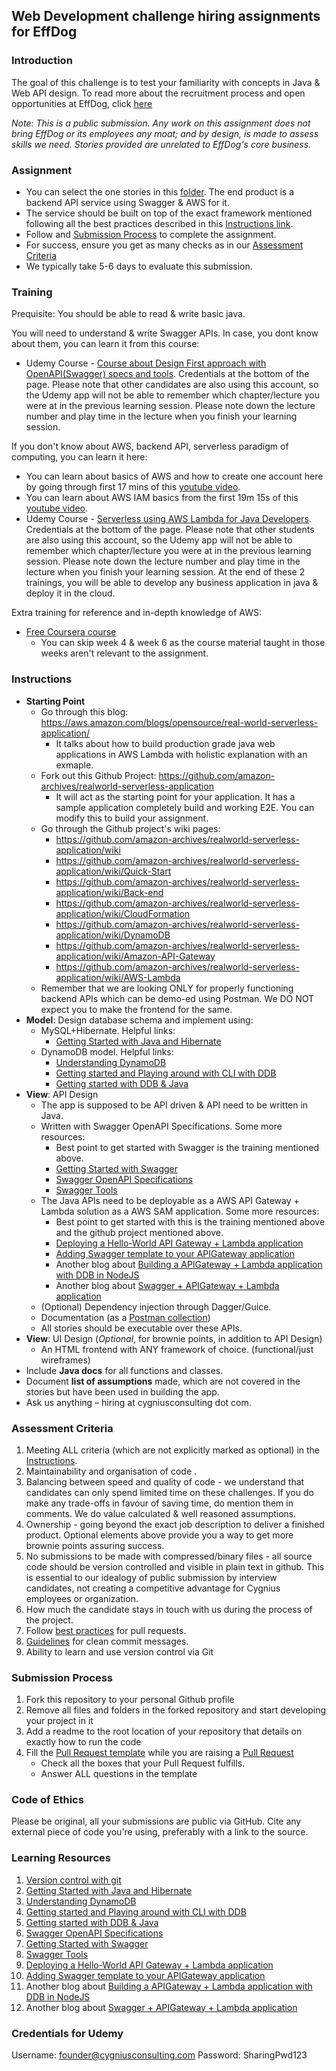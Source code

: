 ## Web Development challenge hiring assignments for EffDog

### Introduction
The goal of this challenge is to test your familiarity with concepts in Java & Web API design.
To read more about the recruitment process and open opportunities at EffDog, click [here](https://bit.ly/31O42C1)

*Note: This is a public submission. Any work on this assignment does not bring EffDog or its employees any moat; and by design, is made to assess skills we need. Stories provided are unrelated to EffDog's core business.* 

### Assignment

*   You can select the one stories in this [folder](../stories/). The end product is a backend API service using Swagger & AWS for it.
*   The service should be built on top of the exact framework mentioned following all the best practices described in this [Instructions link](#instructions).
*   Follow  and [Submission Process](#submission-process) to complete the assignment.
*   For success, ensure you get as many checks as in our [Assessment Criteria](#assessment-criteria)
*   We typically take 5-6 days to evaluate this submission.

### Training
Prequisite: You should be able to read & write basic java.

You will need to understand & write Swagger APIs. In case, you dont know about them, you can learn it from this course:
  * Udemy Course - [Course about Design First approach with OpenAPI(Swagger) specs and tools](https://www.udemy.com/course/swagger-tools-openapi/). Credentials at the bottom of the page. Please note that other candidates are also using this account, so the Udemy app will not be able to remember which chapter/lecture you were at in the previous learning session. Please note down the lecture number and play time in the lecture when you finish your learning session.

If you don't know about AWS, backend API, serverless paradigm of computing, you can learn it here:
  * You can learn about basics of AWS and how to create one account here by going through first 17 mins of this [youtube video](https://www.youtube.com/watch?v=ubCNZRNjhyo).
  * You can learn about AWS IAM basics from the first 19m 15s of this [youtube video](https://www.youtube.com/watch?v=GjVFf83dcE8).
  * Udemy Course - [Serverless using AWS Lambda for Java Developers](https://www.udemy.com/course/serverless-programming-using-aws-lambda-for-java-developers/). Credentials at the bottom of the page. Please note that other students are also using this account, so the Udemy app will not be able to remember which chapter/lecture you were at in the previous learning session. Please note down the lecture number and play time in the lecture when you finish your learning session.
At the end of these 2 trainings, you will be able to develop any business application in java & deploy it in the cloud.


Extra training for reference and in-depth knowledge of AWS:
  * [Free Coursera course](https://www.coursera.org/learn/building-modern-java-applications-on-aws)
    * You can skip week 4 & week 6 as the course material taught in those weeks aren't relevant to the assignment.



### Instructions
* **Starting Point**
    * Go through this blog: https://aws.amazon.com/blogs/opensource/real-world-serverless-application/
        * It talks about how to build production grade java web applications in AWS Lambda with holistic explanation with an exmaple.
    * Fork out this Github Project: https://github.com/amazon-archives/realworld-serverless-application
        * It will act as the starting point for your application. It has a sample application completely build and working E2E. You can modify this to build your assignment.
    * Go through the Github project's wiki pages:
        * https://github.com/amazon-archives/realworld-serverless-application/wiki
        * https://github.com/amazon-archives/realworld-serverless-application/wiki/Quick-Start
        * https://github.com/amazon-archives/realworld-serverless-application/wiki/Back-end
        * https://github.com/amazon-archives/realworld-serverless-application/wiki/CloudFormation
        * https://github.com/amazon-archives/realworld-serverless-application/wiki/DynamoDB
        * https://github.com/amazon-archives/realworld-serverless-application/wiki/Amazon-API-Gateway
        * https://github.com/amazon-archives/realworld-serverless-application/wiki/AWS-Lambda
    * Remember that we are looking ONLY for properly functioning backend APIs which can be demo-ed using Postman. We DO NOT expect you to make the frontend for the same.
*   **Model**: Design database schema and implement using:
    * MySQL+Hibernate. Helpful links:
        * [Getting Started with Java and Hibernate](https://thorben-janssen.com/hibernate-getting-started/)
    * DynamoDB model. Helpful links:
        * [Understanding DynamoDB](https://docs.aws.amazon.com/amazondynamodb/latest/developerguide/Introduction.html)
        * [Getting started and Playing around with CLI with DDB](https://docs.aws.amazon.com/amazondynamodb/latest/developerguide/GettingStartedDynamoDB.html)
        * [Getting started with DDB & Java](https://docs.aws.amazon.com/amazondynamodb/latest/developerguide/GettingStarted.Java.html)
*   **View**: API Design
    * The app is supposed to be API driven & API need to be written in Java.
    * Written with Swagger OpenAPI Specifications. Some more resources:
        * Best point to get started with Swagger is the training mentioned above.
        * [Getting Started with Swagger](https://swagger.io/docs/specification/about/) 
        * [Swagger OpenAPI Specifications](https://swagger.io/specification/)
        * [Swagger Tools](https://swagger.io/tools/)
    * The Java APIs need to be deployable as a AWS API Gateway + Lambda solution as a AWS SAM application. Some more resources:
        * Best point to get started with this is the training mentioned above and the github project mentioned above.
        * [Deploying a Hello-World API Gateway + Lambda application](https://docs.aws.amazon.com/serverless-application-model/latest/developerguide/serverless-getting-started-hello-world.html)
        * [Adding Swagger template to your APIGateway application](https://medium.com/carsales-dev/api-gateway-with-aws-sam-template-c05afdd9cafe)
        * Another blog about [Building a APIGateway + Lambda application with DDB in NodeJS](https://thenewstack.io/build-a-serverless-api-with-aws-gateway-and-lambda/)
        * Another blog about [Swagger + APIGateway + Lambda application](https://swagger.io/blog/api-development/swagger-amazon-api-gateway-and-lambda/)
    * (Optional) Dependency injection through Dagger/Guice.
    * Documentation (as a [Postman collection](https://www.postman.com/collection/))
    * All stories should be executable over these APIs.
*   **View**: UI Design (*Optional*, for brownie points, in addition to API Design)
    *   An HTML frontend with ANY framework of choice. (functional/just wireframes)
*   Include **Java docs** for all functions and classes.
*   Document **list of assumptions** made, which are not covered in the stories but have been used in building the app.
*   Ask us anything – hiring at cygniusconsulting dot com.


### Assessment Criteria
1. Meeting ALL criteria (which are not explicitly marked as optional) in the [Instructions](#instructions).
2. Maintainability and organisation of code .
3. Balancing between speed and quality of code - we understand that candidates can only spend limited time on these challenges. If you do make any trade-offs in favour of saving time, do mention them in comments. We do value calculated & well reasoned assumptions.
4. Ownership - going beyond the exact job description to deliver a finished product. Optional elements above provide you a way to get more brownie points assuring success.
5. No submissions to be made with compressed/binary files - all source code should be version controlled and visible in plain text in github. This is essential to our idealogy of public submission by interview candidates, not creating a competitive advantage for Cygnius employees or organization.
6. How much the candidate stays in touch with us during the process of the project.
7. Follow [best practices](https://github.community/t/best-practices-for-pull-requests/10195) for pull requests.
8. [Guidelines](https://gist.github.com/turbo/efb8d57c145e00dc38907f9526b60f17) for clean commit messages.
9. Ability to learn and use version control via Git

### Submission Process
1. Fork this repository to your personal Github profile
2. Remove all files and folders in the forked repository and start developing your project in it
3. Add a readme to the root location of your repository that details on exactly how to run the code
4. Fill the [Pull Request template](https://github.com/cygnius/nick-fury/blob/master/.github/pull_request_template.md) while you are raising a [Pull Request](https://docs.github.com/en/free-pro-team@latest/github/collaborating-with-issues-and-pull-requests/creating-a-pull-request)
    *   Check all the boxes that your Pull Request fulfills.
    *   Answer ALL questions in the template

### Code of Ethics
Please be original, all your submissions are public via GitHub.
Cite any external piece of code you're using, preferably with a link to the source.

### Learning Resources
1. [Version control with git](https://try.github.io/)
2. [Getting Started with Java and Hibernate](https://thorben-janssen.com/hibernate-getting-started/)
3. [Understanding DynamoDB](https://docs.aws.amazon.com/amazondynamodb/latest/developerguide/Introduction.html)
4. [Getting started and Playing around with CLI with DDB](https://docs.aws.amazon.com/amazondynamodb/latest/developerguide/GettingStartedDynamoDB.html)
5. [Getting started with DDB & Java](https://docs.aws.amazon.com/amazondynamodb/latest/developerguide/GettingStarted.Java.html)
6. [Swagger OpenAPI Specifications](https://swagger.io/specification/) 
7. [Getting Started with Swagger](https://swagger.io/docs/specification/about/) 
8. [Swagger Tools](https://swagger.io/tools/)
9. [Deploying a Hello-World API Gateway + Lambda application](https://docs.aws.amazon.com/serverless-application-model/latest/developerguide/serverless-getting-started-hello-world.html)
10. [Adding Swagger template to your APIGateway application](https://medium.com/carsales-dev/api-gateway-with-aws-sam-template-c05afdd9cafe)
11. Another blog about [Building a APIGateway + Lambda application with DDB in NodeJS](https://thenewstack.io/build-a-serverless-api-with-aws-gateway-and-lambda/)
12. Another blog about [Swagger + APIGateway + Lambda application](https://swagger.io/blog/api-development/swagger-amazon-api-gateway-and-lambda/)

### Credentials for Udemy
Username: founder@cygniusconsulting.com
Password: SharingPwd123
